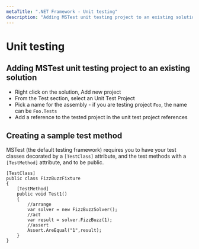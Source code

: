 ```yaml
---
metaTitle: ".NET Framework - Unit testing"
description: "Adding MSTest unit testing project to an existing solution, Creating a sample test method"
---
```


# Unit testing



## Adding MSTest unit testing project to an existing solution


- Right click on the solution, Add new project
- From the Test section, select an Unit Test Project
- Pick a name for the assembly - if you are testing project `Foo`, the name can be `Foo.Tests`
- Add a reference to the tested project in the unit test project references



## Creating a sample test method


MSTest (the default testing framework) requires you to have your test classes decorated by a `[TestClass]` attribute, and the test methods with a `[TestMethod]` attribute, and to be public.

```dotnet
[TestClass]
public class FizzBuzzFixture
{
    [TestMethod]
    public void Test1()
    {
        //arrange
        var solver = new FizzBuzzSolver();
        //act
        var result = solver.FizzBuzz(1);
        //assert
        Assert.AreEqual("1",result);
    }
}

```

